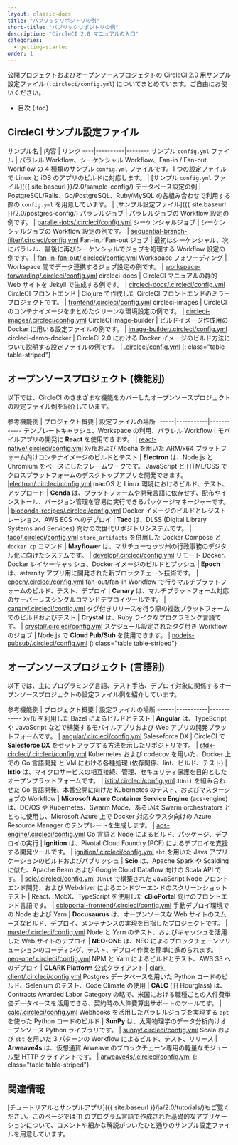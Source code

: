 ```yaml
---
layout: classic-docs
title: "パブリックリポジトリの例"
short-title: "パブリックリポジトリの例"
description: "CircleCI 2.0 マニュアルの入口"
categories:
  - getting-started
order: 1
---
```

公開プロジェクトおよびオープンソースプロジェクトの CircleCI 2.0 用サンプル設定ファイル (`.circleci/config.yml`) についてまとめています。ご自由にお使いください。

* 目次
{:toc}

## CircleCI サンプル設定ファイル

サンプル名 | 内容 | リンク \----|\---\---\----|\---\----- サンプル `config.yml` ファイル | パラレル Workflow、シーケンシャル Workflow、Fan-in / Fan-out Workflow の 4 種類のサンプル `config.yml` ファイルです。1 つの設定ファイルで Linux と iOS のアプリのビルドに対応します。 | [サンプル `config.yml` ファイル]({{ site.baseurl }}/2.0/sample-config/) データベース設定の例 | PostgreSQL/Rails、Go/PostgreSQL、Ruby/MySQL の各組み合わせで利用する際の `config.yml` を用意しています。 | [サンプル設定ファイル]({{ site.baseurl }}/2.0/postgres-config/) パラレルジョブ | パラレルジョブの Workflow 設定の例です。 | [parallel-jobs/.circleci/config.yml](https://github.com/CircleCI-Public/circleci-demo-workflows/blob/parallel-jobs/.circleci/config.yml) シーケンシャルジョブ | シーケンシャルジョブの Workflow 設定の例です。 | [sequential-branch-filter/.circleci/config.yml](https://github.com/CircleCI-Public/circleci-demo-workflows/blob/sequential-branch-filter/.circleci/config.yml) Fan-in／Fan-out ジョブ | 最初はシーケンシャル、次にパラレル、最後に再びシーケンシャルでジョブを処理する Workflow 設定の例です。 | [fan-in-fan-out/.circleci/config.yml](https://github.com/CircleCI-Public/circleci-demo-workflows/blob/fan-in-fan-out/.circleci/config.yml) Workspace フォワーディング | Workspace 間でデータ連携するジョブ設定の例です。 | [workspace-forwarding/.circleci/config.yml](https://github.com/CircleCI-Public/circleci-demo-workflows/blob/workspace-forwarding/.circleci/config.yml) circleci-docs | CircleCI マニュアルの静的 Web サイトを Jekyll で生成する例です。 | [circleci-docs/.circleci/config.yml](https://github.com/circleci/circleci-docs/blob/master/.circleci/config.yml) CircleCI フロントエンド | Clojure で作成した CircleCI フロントエンドのミラープロジェクトです。 | [frontend/.circleci/config.yml](https://github.com/circleci/frontend/blob/master/.circleci/config.yml) circleci-images | CircleCI のコンテナイメージをまとめたクリーンな環境設定の例です。 | [circleci-images/.circleci/config.yml](https://github.com/circleci/circleci-images/blob/master/.circleci/config.yml) CircleCI image-builder | ビルドイメージ作成用の Docker に用いる設定ファイルの例です。 | [image-builder/.circleci/config.yml](https://github.com/circleci/image-builder/blob/master/.circleci/config.yml) circleci-demo-docker | CircleCI 2.0 における Docker イメージのビルド方法について説明する設定ファイルの例です。 | [.circleci/config.yml](https://github.com/CircleCI-Public/circleci-demo-docker/blob/master/.circleci/config.yml)
{: class="table table-striped"}

## オープンソースプロジェクト (機能別)

以下では、CircleCI のさまざまな機能をカバーしたオープンソースプロジェクトの設定ファイル例を紹介しています。

参考機能例 | プロジェクト概要 | 設定ファイルの場所 \---\---|\---\---\-----|\---\---\---\--- テンプレートキャッシュ、Workspace の利用、パラレル Workflow | モバイルアプリの開発に **React** を使用できます。 | [react-native/.circleci/config.yml](https://github.com/facebook/react-native/blob/master/.circleci/config.yml) `Xvfb`および Mocha を用いた ARM/x64 プラットフォーム向けコンテナイメージのビルドとテスト | **Electron** は、Node.js と Chromium をベースにしたフレームワークです。 JavaScript と HTML/CSS でクロスプラットフォームのデスクトップアプリを開発できます。 |[electron/.circleci/config.yml](https://github.com/electron/electron/blob/master/.circleci/config.yml) macOS と Linux 環境におけるビルド、テスト、アップロード | **Conda** は、プラットフォームや開発言語に依存せず、配布やインストール、バージョン管理を容易に実行できるパッケージマネージャーです。 | [bioconda-recipes/.circleci/config.yml](https://github.com/bioconda/bioconda-recipes/blob/master/.circleci/config.yml) Docker イメージのビルドとレジストレーション、AWS ECS へのデプロイ | **Taco** は、DLSS (Digital Library Systems and Services) 向けの次世代リポジトリシステムです。 | [taco/.circleci/config.yml](https://github.com/sul-dlss-labs/taco/blob/master/.circleci/config.yml) `store_artifacts` を併用した Docker Compose と `docker cp` コマンド | **Mayflower** は、マサチューセッツ州の行政事務のデジタル化に向けたシステムです。 | [develop/.circleci/config.yml](https://github.com/massgov/mayflower/blob/develop/.circleci/config.yml) リモート Docker、Docker レイヤーキャッシュ、Docker イメージのビルドとプッシュ | **Epoch** は、æternity アプリ用に開発された新ブロックチェーン技術です。 | [epoch/.circleci/config.yml](https://github.com/aeternity/epoch/blob/master/.circleci/config.yml) fan-out/fan-in Workflow で行うマルチプラットフォームのビルド、テスト、デプロイ | **Canary** は、マルチプラットフォーム対応のサーバーレスシングルコマンドデプロイツールです。 | [canary/.circleci/config.yml](https://github.com/zeit/now-cli/blob/canary/.circleci/config.yml) タグ付きリリースを行う際の複数プラットフォームでのビルドおよびテスト | **Crystal** は、Ruby ライクなプログラミング言語です。 | [crystal/.circleci/config.yml](https://github.com/crystal-lang/crystal/blob/master/.circleci/config.yml) スケジュール設定されたタグ付き Workflow のジョブ | Node.js で **Cloud Pub/Sub** を使用できます。 | [nodejs-pubsub/.circleci/config.yml](https://github.com/googleapis/nodejs-pubsub/blob/master/.circleci/config.yml)
{: class="table table-striped"}

## オープンソースプロジェクト (言語別)

以下では、主にプログラミング言語、テスト手法、デプロイ対象に関係するオープンソースプロジェクトの設定ファイル例を紹介しています。

参考機能例 | プロジェクト概要 | 設定ファイルの場所 \---\---|\---\---\-----|\---\---\---\--- `Xvfb` を利用した Bazel によるビルドとテスト | **Angular** は、TypeScript や JavaScript などで構築するモバイルアプリおよび Web アプリの開発プラットフォームです。 | [angular/.circleci/config.yml](https://github.com/angular/angular/blob/master/.circleci/config.yml) Saleseforce DX | CircleCI で **Salesforce DX** をセットアップする方法を示したリポジトリです。 | [sfdx-circleci/.circleci/config.yml](https://github.com/forcedotcom/sfdx-circleci/blob/master/.circleci/config.yml) Kubernetes および codecov を用いた、Docker 上での Go 言語開発 と VM における各種処理 (依存関係、lint、ビルド、テスト) | **Istio** は、マイクロサービスの相互接続、管理、セキュリティ保護を目的としたオープンプラットフォームです。 | [istio/.circleci/config.yml](https://github.com/istio/istio/blob/master/.circleci/config.yml) `JUnit` を組み合わせた Go 言語開発、本番公開に向けた Kubernetes のテスト、およびマスタージョブの Workflow | **Microsoft Azure Container Service Engine** (acs-engine) は、DC/OS や Kubernetes、Swarm Mode、あるいは Swarm orchestrators とともに使用し、Microsoft Azure 上で Docker 対応クラスタ向けの Azure Resource Manager のテンプレートを生成します。 | [acs-engine/.circleci/config.yml](https://github.com/Azure/acs-engine/blob/master/.circleci/config.yml) Go 言語と Node によるビルド、パッケージ、デプロイの実行 | **Ignition** は、Pivotal Cloud Foundry (PCF) によるデプロイを支援する開発ツールです。 | [ignition/.circleci/config.yml](https://github.com/pivotalservices/ignition/blob/master/.circleci/config.yml) `sbt` を用いた Java アプリケーションのビルドおよびパブリッシュ | **Scio** は、Apache Spark や Scalding に似た、Apache Beam および Google Cloud Dataflow 向けの Scala API です。 | [scio/.circleci/config.yml](https://github.com/spotify/scio/blob/master/.circleci/config.yml) `JUnit` で構築された JavaScript Node フロントエンド開発、および Webdriver によるエンドツーエンドのスクリーンショットテスト | React、MobX、TypeScript を使用した **cBioPortal** 向けのフロントエンド言語です。 | [cbioportal-frontend/.circleci/config.yml](https://github.com/cBioPortal/cbioportal-frontend/blob/master/.circleci/config.yml) 手動デプロイ環境での Node および Yarn | **Docusaurus** は、オープンソースな Web サイトのスムーズなビルド、デプロイ、メンテナンスの実現を目指したプロジェクトです。 | [master/.circleci/config.yml](https://github.com/facebook/Docusaurus/blob/master/.circleci/config.yml) Node と Yarn のテスト、およびキャッシュを活用した Web サイトのデプロイ | **NEO•ONE** は、NEO によるブロックチェーンソリューションのコーディング、テスト、デプロイ作業を簡単に進められます。 | [neo-one/.circleci/config.yml](https://github.com/neo-one-suite/neo-one/blob/master/.circleci/config.yml) NPM と Yarn によるビルドとテスト、AWS S3 へのデプロイ | **CLARK Platform** 公式クライアント | [clark-client/.circleci/config.yml](https://github.com/Cyber4All/clark-client/blob/master/.circleci/config.yml) Postgres データベースを用いた Python コードのビルド、Selenium のテスト、Code Climate の使用 | **CALC** (旧 Hourglass) は、Contracts Awarded Labor Category の略で、米国における職種ごとの人件費単価データベースを活用できる、契約時の人件費算出サポートのツールです。 | [calc/.circleci/config.yml](https://github.com/18F/calc/blob/develop/.circleci/config.yml) Webhooks を活用したパラレルジョブを実現する `apt` を使った Python コードのビルド | **SunPy** は、太陽物理学のデータ分析向けオープンソース Python ライブラリです。 | [sunpy/.circleci/config.yml](https://github.com/sunpy/sunpy/blob/master/.circleci/config.yml) Scala および `sbt` を用いた 3 パターンの Workflow によるビルド、テスト、リリース | **Arweave4s** は、仮想通貨 Arweave のブロックチェーン専用の軽量なモジュール型 HTTP クライアントです。 | [arweave4s/.circleci/config.yml](https://github.com/toknapp/arweave4s/blob/master/.circleci/config.yml)
{: class="table table-striped"}

## 関連情報

[チュートリアルとサンプルアプリ]({{ site.baseurl }}/ja/2.0/tutorials/)もご覧ください。このページでは 11 のプログラム言語で作成された基礎的なアプリケーションについて、コメントや細かな解説がついたひと通りのサンプル設定ファイルを用意しています。